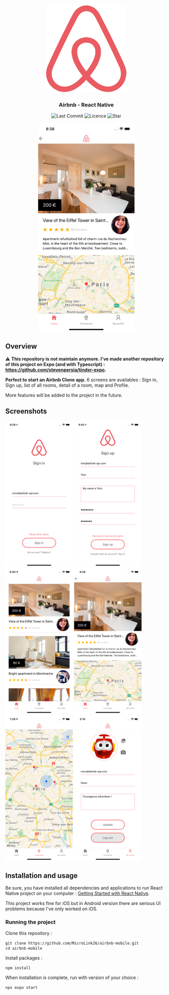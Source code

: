 <h1 align="center">
<img
		width="250"
		alt="Airbnb Clone - React Native"
		src="https://github.com/MicroLink26/airbnb-mobile/blob/main/preview/logo.png">
</h1>
<h3 align="center">
	Airbnb - React Native
</h3>

<p align="center">
	<img alt="Last Commit" src="https://img.shields.io/github/last-commit/MicroLink26/airbnb-mobile.svg?style=flat-square">
	<img alt="Licence" src="https://img.shields.io/github/license/MicroLink26/airbnb-mobile.svg?style=flat-square">
	<img alt="Star" src="https://img.shields.io/badge/you%20like%20%3F-STAR%20ME-blue.svg?style=flat-square">
</p>

<p align="center">
	<img src="https://github.com/MicroLink26/airbnb-mobile/blob/main/preview/airbnb-preview.png" width="300">
</p>

## Overview

⚠️ **This repository is not maintain anymore. I've made another repository of this project on Expo (and with Typescript) : https://github.com/stevenpersia/tinder-expo.**

**Perfect to start an Airbnb Clone app.** 6 screens are availables : Sign in, Sign up, list of all rooms, detail of a room, map and Profile.

More features will be added to the project in the future.

## Screenshots

<img
		width="210"
		alt="Capture 1"
		src="https://github.com/MicroLink26/airbnb-mobile/blob/main/preview/signin-screen.png">
<img
		width="210"
		alt="Capture 2"
		src="https://github.com/MicroLink26/airbnb-mobile/blob/main/preview/signup-screen.png">
<img
		width="210"
		alt="Capture 3"
		src="https://github.com/MicroLink26/airbnb-mobile/blob/main/preview/home-screen.png">
<img
		width="210"
		alt="Capture 4"
		src="https://github.com/MicroLink26/airbnb-mobile/blob/main/preview/room-screen.png">
<img
		width="210"
		alt="Capture 5"
		src="https://github.com/MicroLink26/airbnb-mobile/blob/main/preview/aroundme-screen.png">
<img
		width="210"
		alt="Capture 6"
		src="https://github.com/MicroLink26/airbnb-mobile/blob/main/preview/profile-screen.png">

## Installation and usage

Be sure, you have installed all dependencies and applications to run React Native project on your computer : [Getting Started with React Native](https://facebook.github.io/react-native/docs/getting-started).

This project works fine for iOS but in Android version there are serious UI problems because I've only worked on iOS.

### Running the project

Clone this repository :

```
git clone https://github.com/MicroLink26/airbnb-mobile.git
cd airbnb-mobile
```

Install packages :

```
npm install
```

When installation is complete, run with version of your choice :

```bash
npx expo start
```

